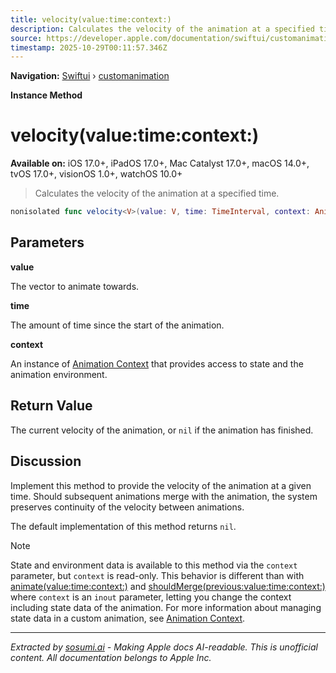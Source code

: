 ```yaml
---
title: velocity(value:time:context:)
description: Calculates the velocity of the animation at a specified time.
source: https://developer.apple.com/documentation/swiftui/customanimation/velocity(value:time:context:)
timestamp: 2025-10-29T00:11:57.346Z
---
```


**Navigation:** [Swiftui](/documentation/swiftui) › [customanimation](/documentation/swiftui/customanimation)

**Instance Method**

# velocity(value:time:context:)

**Available on:** iOS 17.0+, iPadOS 17.0+, Mac Catalyst 17.0+, macOS 14.0+, tvOS 17.0+, visionOS 1.0+, watchOS 10.0+

> Calculates the velocity of the animation at a specified time.

```swift
nonisolated func velocity<V>(value: V, time: TimeInterval, context: AnimationContext<V>) -> V? where V : VectorArithmetic
```

## Parameters

**value**

The vector to animate towards.



**time**

The amount of time since the start of the animation.



**context**

An instance of [Animation Context](/documentation/swiftui/animationcontext) that provides access to state and the animation environment.



## Return Value

The current velocity of the animation, or `nil` if the animation has finished.

## Discussion

Implement this method to provide the velocity of the animation at a given time. Should subsequent animations merge with the animation, the system preserves continuity of the velocity between animations.

The default implementation of this method returns `nil`.

> [!NOTE]
> State and environment data is available to this method via the `context` parameter, but `context` is read-only. This behavior is different than with [animate(value:time:context:)](/documentation/swiftui/customanimation/animate(value:time:context:)) and [shouldMerge(previous:value:time:context:)](/documentation/swiftui/customanimation/shouldmerge(previous:value:time:context:)) where `context` is an `inout` parameter, letting you change the context including state data of the animation. For more information about managing state data in a custom animation, see [Animation Context](/documentation/swiftui/animationcontext).

---

*Extracted by [sosumi.ai](https://sosumi.ai) - Making Apple docs AI-readable.*
*This is unofficial content. All documentation belongs to Apple Inc.*
